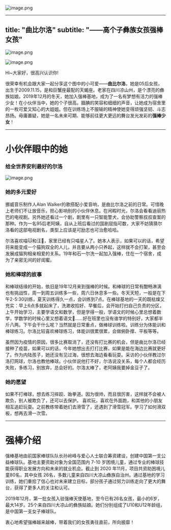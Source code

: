 ![image.png](https://i.loli.net/2021/03/14/pqumNs71dVCF2Wn.png)

---
title:  "曲比尔洛"
subtitle: "——高个子彝族女孩强棒女孩"
---


![image.png](https://i.loli.net/2021/03/14/ia6JhS7rbnf2xXR.png)

![image.png](https://i.loli.net/2021/03/14/U7yr2EqoukCMwAl.png)

Hi~大家好，很高兴认识你!

很荣幸有机会跟大家一起分享这个图中的小可爱——**曲比尔洛**，她是05后女孩，出生于2009.11.15，是和巨蟹座最配的天蝎座。老家在四川凉山州，是个漂亮的彝族姑娘。2019年12月的冬天，她加入强棒基地，成为了一名有梦想有活力的强棒少女！在小伙伴当中，她的个子很高。腼腆的笑容和细细的声音，让她成为宿舍里的一枚可爱又知心的大姐姐。但在训练场上不服输的精神使她变得顽强坚韧、斗志昂扬。毋庸置疑，她是一名未来可期、能够前往更大更远的舞台发光发彩的**强棒少女**！


---
# 小伙伴眼中的她
### 给全世界安利最好的尔洛
![image.png](https://i.loli.net/2021/03/14/c5mTiZWQP1Byj3Y.png)


### 她的多元爱好

挪威音乐制作人Alan Walker的歌搭配小爱音响，是曲比尔洛之前的日常。可惜晚上老师们不让放音乐，担心影响别的小伙伴休息。在闲暇时光，尔洛会看看迪丽热巴的电视剧。另外她还看过一个剧，剧里有一只智能警犬，会协助警察叔叔查案的那种。作为一名95后老阿姨，自从上班后看过的国剧屈指可数，大家不妨猜猜尔洛看的这部电视剧名，类型上应该是可励志也可治愈哈哈。

尔洛喜欢喵🐱和汪🐶，家里已经有只喵星人了。她本人表示，如果可以的话，希望将来能变成一个猫狗双全的人儿，并且要从两小只养起，这样就不会打架，甚至会发展成猫狗相亲相爱的关系。19年和石一尔洗一起加入强棒，住在一个宿舍，成为了亲密无间的好闺蜜。

### 她和棒球的故事

和棒球结缘的开始，依旧是19年12月来到强棒的时候。和棒球的日常有酣畅淋漓也有挑战性，周一到周五训练多一些，周六日休息多一些。冬天天短，一般是在下午2-5:30训练，夏天训练得久一点，会训练到7点。在棒球基地的一天的既枯燥又充实：早上6点多就起床了，洗漱收拾好、早餐后，会开始打扫自己负责的分区，上午开始学习，主要学语文和数学，但是学得一般，学语文的时候心里总想着数学，学数学的时候心里又想着语文🤔️……好在班里也没有谁学的特别好，大家都半斤八两。下午会干什么呢？当然就是日常重点，做棒球训练啦。训练分为体能训和棒球练习。尔洛比较喜欢棒球练习，体能训很累很累，会做俯卧撑、平板等等。

虽然因为疫情的原因，很多比赛取消了，还没有打比赛的机会，但是曲比尔洛已经接种了疫苗，如果可以的话，今年她想出去打打比赛，如果是能在海边比赛就更好了。作为内陆孩子，她还没有见过海，很想去海边看看玩耍。采访的小伙伴教过尔洛打网球，尔洛也教他棒球。小伙伴说他打不好，尔洛说没关系，每个人都会经历失败，多练习，别放弃，总会好的。尔洛太棒了，老阿姨我要掉金豆子了。

### 她的愿望

如果不打棒球，想去练习摔跤、跆拳道。因为很帅，而且很厉害，这样就不会被人欺负，别人被欺负了，还可以去保护。
喜欢玩，喜欢在外面跑，和其他的小朋友相互追赶玩耍。之前教练带着她们去滑雪了，还遇到了滑雪冠军。学习了如何滑双板，想再去滑一次雪。


---
# 强棒介绍

强棒基地由前国家棒球队队长孙岭峰与爱心人士联合筹资建设，创建中国第一支公益棒球队。基地主要资助对象为全国范围内 7-10 岁困境儿童，通过专业的棒球技能获得职业发展方向和未来的就业机会。截止到 2020 年11月，项目共资助困境儿童80名，其中女孩 26名，多数儿童来自四川大凉山彝族自治州。通过基地的学习训练，她们重拾了信心也对未来建立目标，部分孩子通过努力训练走向了更大的舞台，获得了更多人的关注和认可。

2019年12月，第一批女孩入驻强棒天使基地，至今已有26名女孩，最小的6岁，最大14岁。25个来自四川大凉山的彝族姑娘。她们分别组成了U10和U12年龄组，是中国第一支女子棒球队。

衷心地希望强棒越来越棒，带着我们的女孩勇往直前，所向披靡！
